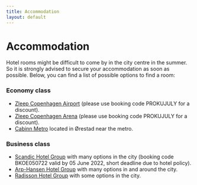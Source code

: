 ```yaml
---
title: Accommodation
layout: default
---
```


# Accommodation

Hotel rooms might be difficult to come by in the city centre in the summer. So it is strongly advised to secure your accommodation as soon as possible. Below, you can find a list of possible options to find a room:

### Economy class
* [Zleep Copenhagen Airport](https://www.zleep.com/da/hotel/copenhagen-airport/) (please use booking code PROKUJULY for a discount).
* [Zleep Copenhagen Arena](https://www.zleep.com/da/hotel/copenhagen-arena/) (please use booking code PROKUJULY for a discount).
* [Cabinn Metro](https://www.cabinn.com/hotel/cabinn-metro) located in Ørestad near the metro.

### Business class
* [Scandic Hotel Group](https://www.scandichotels.dk/) with many options in the city (booking code BKOE050722 valid by 05 June 2022, short deadline due to hotel policy).
* [Arp-Hansen Hotel Group](https://www.arp-hansen.dk/) with many options in and around the city.
* [Radisson Hotel Group](https://www.radissonhotels.com/) with some options in the city.